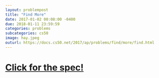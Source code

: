 ```yaml
---
layout: problempost
title: "Find More"
date: 2017-01-02 00:08:00 -0400
due: 2018-01-11 23:59:59
categories: problems
subcategories: cs50
image: hay.jpeg
outurl: https://docs.cs50.net/2017/ap/problems/find/more/find.html
---
```


# [Click for the spec!]({{page.outurl}})
